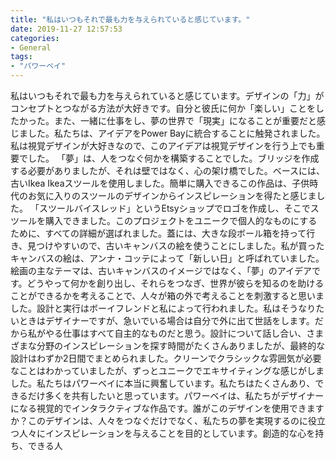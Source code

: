 ```yaml
---
title: "私はいつもそれで最も力を与えられていると感じています。"
date: 2019-11-27 12:57:53
categories:
- General
tags:
- "パワーベイ"
---
```


私はいつもそれで最も力を与えられていると感じています。デザインの「力」がコンセプトとつながる方法が大好きです。自分と彼氏に何か「楽しい」ことをしたかった。また、一緒に仕事をし、夢の世界で「現実」になることが重要だと感じました。私たちは、アイデアをPower Bayに統合することに触発されました。私は視覚デザインが大好きなので、このアイデアは視覚デザインを行う上でも重要でした。 「夢」は、人をつなぐ何かを構築することでした。ブリッジを作成する必要がありましたが、それは壁ではなく、心の架け橋でした。ベースには、古いIkea Ikeaスツールを使用しました。簡単に購入できるこの作品は、子供時代のお気に入りのスツールのデザインからインスピレーションを得たと感じました。 「スツールバイスレッド」というEtsyショップでロゴを作成し、そこでスツールを購入できました。このプロジェクトをユニークで個人的なものにするために、すべての詳細が選ばれました。蓋には、大きな段ボール箱を持って行き、見つけやすいので、古いキャンバスの絵を使うことにしました。私が買ったキャンバスの絵は、アンナ・コッテによって「新しい日」と呼ばれていました。絵画の主なテーマは、古いキャンバスのイメージではなく、「夢」のアイデアです。どうやって何かを創り出し、それらをつなぎ、世界が彼らを知るのを助けることができるかを考えることで、人々が箱の外で考えることを刺激すると思いました。設計と実行はボーイフレンドと私によって行われました。私はそうなりたいときはデザイナーですが、急いでいる場合は自分で外に出て世話をします。だから私がやる仕事はすべて自主的なものだと思う。設計について話し合い、さまざまな分野のインスピレーションを探す時間がたくさんありましたが、最終的な設計はわずか2日間でまとめられました。クリーンでクラシックな雰囲気が必要なことはわかっていましたが、ずっとユニークでエキサイティングな感じがしました。私たちはパワーベイに本当に興奮しています。私たちはたくさんあり、できるだけ多くを共有したいと思っています。パワーベイは、私たちがデザイナーになる視覚的でインタラクティブな作品です。誰がこのデザインを使用できますか？このデザインは、人々をつなぐだけでなく、私たちの夢を実現するのに役立つ人々にインスピレーションを与えることを目的としています。創造的な心を持ち、できる人
